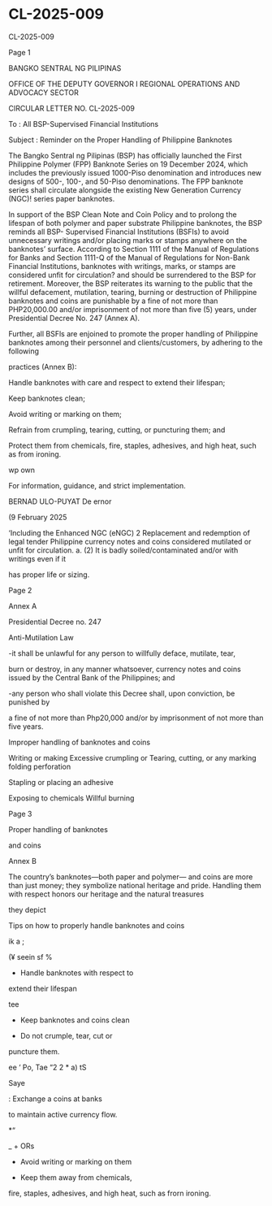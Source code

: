 # CL-2025-009

CL-2025-009

Page 1

BANGKO SENTRAL NG PILIPINAS

OFFICE OF THE DEPUTY GOVERNOR I REGIONAL OPERATIONS AND ADVOCACY SECTOR

CIRCULAR LETTER NO. CL-2025-009

To : All BSP-Supervised Financial Institutions

Subject : Reminder on the Proper Handling of Philippine Banknotes

The Bangko Sentral ng Pilipinas (BSP) has officially launched the First Philippine Polymer (FPP) Banknote Series on 19 December 2024, which includes the previously issued 1000-Piso denomination and introduces new designs of 500-, 100-, and 50-Piso denominations. The FPP banknote series shall circulate alongside the existing New Generation Currency (NGC)! series paper banknotes.

In support of the BSP Clean Note and Coin Policy and to prolong the lifespan of both polymer and paper substrate Philippine banknotes, the BSP reminds all BSP- Supervised Financial Institutions (BSFIs) to avoid unnecessary writings and/or placing marks or stamps anywhere on the banknotes’ surface. According to Section 1111 of the Manual of Regulations for Banks and Section 1111-Q of the Manual of Regulations for Non-Bank Financial Institutions, banknotes with writings, marks, or stamps are considered unfit for circulation? and should be surrendered to the BSP for retirement. Moreover, the BSP reiterates its warning to the public that the willful defacement, mutilation, tearing, burning or destruction of Philippine banknotes and coins are punishable by a fine of not more than PHP20,000.00 and/or imprisonment of not more than five (5) years, under Presidential Decree No. 247 (Annex A).

Further, all BSFls are enjoined to promote the proper handling of Philippine banknotes among their personnel and clients/customers, by adhering to the following

practices (Annex B):

Handle banknotes with care and respect to extend their lifespan;

Keep banknotes clean;

Avoid writing or marking on them;

Refrain from crumpling, tearing, cutting, or puncturing them; and

Protect them from chemicals, fire, staples, adhesives, and high heat, such as from ironing.

wp own

For information, guidance, and strict implementation.

BERNAD ULO-PUYAT De ernor

(9 February 2025

‘Including the Enhanced NGC (eNGC) 2 Replacement and redemption of legal tender Philippine currency notes and coins considered mutilated or unfit for circulation. a. (2) It is badly soiled/contaminated and/or with writings even if it

has proper life or sizing.

Page 2

Annex A

Presidential Decree no. 247

Anti-Mutilation Law

-it shall be unlawful for any person to willfully deface, mutilate, tear,

burn or destroy, in any manner whatsoever, currency notes and coins issued by the Central Bank of the Philippines; and

-any person who shall violate this Decree shall, upon conviction, be punished by

a fine of not more than Php20,000 and/or by imprisonment of not more than five years.

Improper handling of banknotes and coins

Writing or making Excessive crumpling or Tearing, cutting, or any marking folding perforation

Stapling or placing an adhesive

Exposing to chemicals Willful burning

Page 3

Proper handling of banknotes

and coins

Annex B

The country’s banknotes—both paper and polymer— and coins are more than just money; they symbolize national heritage and pride. Handling them with respect honors our heritage and the natural treasures

they depict

Tips on how to properly handle banknotes and coins

ik a \;

(¥ seein sf %

- Handle banknotes with respect to

extend their lifespan

tee

- Keep banknotes and coins clean

- Do not crumple, tear, cut or

puncture them.

ee ‘ Po, Tae “2 2 * a) tS

Saye

: Exchange a coins at banks

to maintain active currency flow.

*“

_ + ORs

- Avoid writing or marking on them

- Keep them away from chemicals,

fire, staples, adhesives, and high heat, such as frorn ironing.
